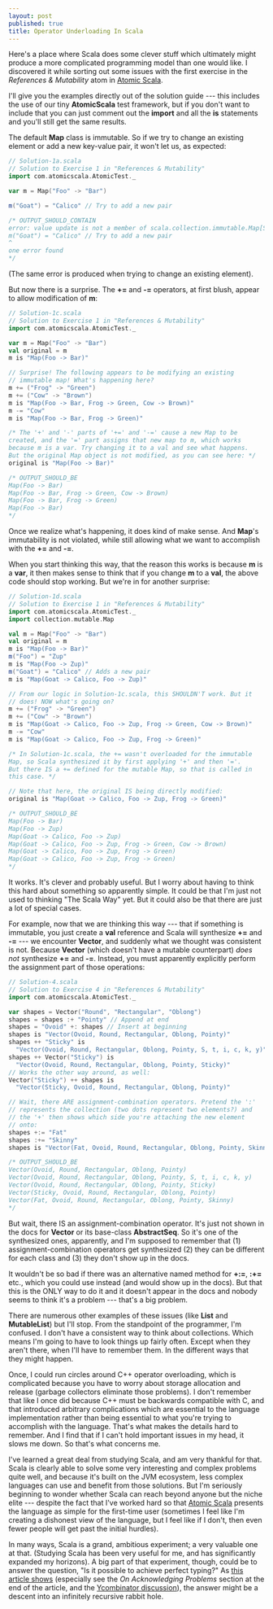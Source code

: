 ```yaml
---
layout: post
published: true
title: Operator Underloading In Scala
---
```


Here's a place where Scala does some clever stuff which ultimately might produce a more complicated programming model than one would like. I discovered it while sorting out some issues with the first exercise in the *References & Mutability* atom in [Atomic Scala](http://www.atomicscala.com/).

I'll give you the examples directly out of the solution guide --- this includes the use of our tiny **AtomicScala** test framework, but if you don't want to include that you can just comment out the **import** and all the **is** statements and you'll still get the same results.

The default **Map** class is immutable. So if we try to change an existing element or add a new key-value pair, it won't let us, as expected:

```Scala
// Solution-1a.scala
// Solution to Exercise 1 in "References & Mutability"
import com.atomicscala.AtomicTest._

var m = Map("Foo" -> "Bar")

m("Goat") = "Calico" // Try to add a new pair

/* OUTPUT_SHOULD_CONTAIN
error: value update is not a member of scala.collection.immutable.Map[String,String]
m("Goat") = "Calico" // Try to add a new pair
^
one error found
*/
```

(The same error is produced when trying to change an existing element).

But now there is a surprise. The **+=** and **-=** operators, at first blush, appear to allow modification of **m**:

```Scala
// Solution-1c.scala
// Solution to Exercise 1 in "References & Mutability"
import com.atomicscala.AtomicTest._

var m = Map("Foo" -> "Bar")
val original = m
m is "Map(Foo -> Bar)"

// Surprise! The following appears to be modifying an existing
// immutable map! What's happening here?
m += ("Frog" -> "Green")
m += ("Cow" -> "Brown")
m is "Map(Foo -> Bar, Frog -> Green, Cow -> Brown)"
m -= "Cow"
m is "Map(Foo -> Bar, Frog -> Green)"

/* The '+' and '-' parts of '+=' and '-=' cause a new Map to be
created, and the '=' part assigns that new map to m, which works
because m is a var. Try changing it to a val and see what happens.
But the original Map object is not modified, as you can see here: */
original is "Map(Foo -> Bar)"

/* OUTPUT_SHOULD_BE
Map(Foo -> Bar)
Map(Foo -> Bar, Frog -> Green, Cow -> Brown)
Map(Foo -> Bar, Frog -> Green)
Map(Foo -> Bar)
*/

```

Once we realize what's happening, it does kind of make sense. And **Map**'s immutability is not violated, while still allowing what we want to accomplish with the **+=** and **-=**.

When you start thinking this way, that the reason this works is because **m** is a **var**, it then makes sense to think that if you change **m** to a **val**, the above code should stop working. But we're in for another surprise:

```Scala
// Solution-1d.scala
// Solution to Exercise 1 in "References & Mutability"
import com.atomicscala.AtomicTest._
import collection.mutable.Map

val m = Map("Foo" -> "Bar")
val original = m
m is "Map(Foo -> Bar)"
m("Foo") = "Zup"
m is "Map(Foo -> Zup)"
m("Goat") = "Calico" // Adds a new pair
m is "Map(Goat -> Calico, Foo -> Zup)"

// From our logic in Solution-1c.scala, this SHOULDN'T work. But it
// does! NOW what's going on?
m += ("Frog" -> "Green")
m += ("Cow" -> "Brown")
m is "Map(Goat -> Calico, Foo -> Zup, Frog -> Green, Cow -> Brown)"
m -= "Cow"
m is "Map(Goat -> Calico, Foo -> Zup, Frog -> Green)"

/* In Solution-1c.scala, the += wasn't overloaded for the immutable
Map, so Scala synthesized it by first applying '+' and then '='.
But there IS a += defined for the mutable Map, so that is called in
this case. */

// Note that here, the original IS being directly modified:
original is "Map(Goat -> Calico, Foo -> Zup, Frog -> Green)"

/* OUTPUT_SHOULD_BE
Map(Foo -> Bar)
Map(Foo -> Zup)
Map(Goat -> Calico, Foo -> Zup)
Map(Goat -> Calico, Foo -> Zup, Frog -> Green, Cow -> Brown)
Map(Goat -> Calico, Foo -> Zup, Frog -> Green)
Map(Goat -> Calico, Foo -> Zup, Frog -> Green)
*/

```

It works. It's clever and probably useful. But I worry about having to think this hard about something so apparently simple. It could be that I'm just not used to thinking "The Scala Way" yet. But it could also be that there are just a lot of special cases.

For example, now that we are thinking this way --- that if something is immutable, you just create a **val** reference and Scala will synthesize **+=** and **-=** --- we encounter **Vector**, and suddenly what we thought was consistent is not. Because **Vector** (which doesn't have a mutable counterpart) *does not* synthesize **+=** and **-=**. Instead, you must apparently explicitly perform the assignment part of those operations:

```Scala
// Solution-4.scala
// Solution to Exercise 4 in "References & Mutability"
import com.atomicscala.AtomicTest._

var shapes = Vector("Round", "Rectangular", "Oblong")
shapes = shapes :+ "Pointy" // Append at end
shapes = "Ovoid" +: shapes // Insert at beginning
shapes is "Vector(Ovoid, Round, Rectangular, Oblong, Pointy)"
shapes ++ "Sticky" is
  "Vector(Ovoid, Round, Rectangular, Oblong, Pointy, S, t, i, c, k, y)"
shapes ++ Vector("Sticky") is
  "Vector(Ovoid, Round, Rectangular, Oblong, Pointy, Sticky)"
// Works the other way around, as well:
Vector("Sticky") ++ shapes is
  "Vector(Sticky, Ovoid, Round, Rectangular, Oblong, Pointy)"

// Wait, there ARE assignment-combination operators. Pretend the ':'
// represents the collection (two dots represent two elements?) and
// the '+' then shows which side you're attaching the new element
// onto:
shapes +:= "Fat"
shapes :+= "Skinny"
shapes is "Vector(Fat, Ovoid, Round, Rectangular, Oblong, Pointy, Skinny)"

/* OUTPUT_SHOULD_BE
Vector(Ovoid, Round, Rectangular, Oblong, Pointy)
Vector(Ovoid, Round, Rectangular, Oblong, Pointy, S, t, i, c, k, y)
Vector(Ovoid, Round, Rectangular, Oblong, Pointy, Sticky)
Vector(Sticky, Ovoid, Round, Rectangular, Oblong, Pointy)
Vector(Fat, Ovoid, Round, Rectangular, Oblong, Pointy, Skinny)
*/

```
But wait, there IS an assignment-combination operator. It's just not shown in the docs for **Vector** or its base-class **AbstractSeq**. So it's one of the synthesized ones, apparently, and I'm supposed to remember that (1) assignment-combination operators get synthesized (2) they can be different for each class and (3) they don't show up in the docs.

It wouldn't be so bad if there was an alternative named method for **+:=**, **:+=** etc., which you could use instead (and would show up in the docs). But that this is the ONLY way to do it and it doesn't appear in the docs and nobody seems to think it's a problem --- that's a big problem.

There are numerous other examples of these issues (like **List** and **MutableList**) but I'll stop. From the standpoint of the programmer, I'm confused. I don't have a consistent way to think about collections. Which means I'm going to have to look things up fairly often. Except when they aren't there, when I'll have to remember them. In the different ways that they might happen.

Once, I could run circles around C++ operator overloading, which is complicated because you have to worry about storage allocation and release (garbage collectors eliminate those problems). I don't remember that like I once did because C++ must be backwards compatible with C, and that introduced arbitrary complications which are essential to the language implementation rather than being essential to what you're trying to accomplish with the language. That's what makes the details hard to remember. And I find that if I can't hold important issues in my head, it slows me down. So that's what concerns me.

I've learned a great deal from studying Scala, and am very thankful for that. Scala is clearly able to solve some very interesting and complex problems quite well, and because it's built on the JVM ecosystem, less complex languages can use and benefit from those solutions. But I'm seriously beginning to wonder whether Scala can reach beyond anyone but the niche elite --- despite the fact that I've worked hard so that [Atomic Scala](http://www.atomicscala.com/) presents the language as simple for the first-time user (sometimes I feel like I'm creating a dishonest view of the language, but I feel like if I don't, then even fewer people will get past the initial hurdles).

In many ways, Scala is a grand, ambitious experiment; a very valuable one at that. (Studying Scala has been very useful for me, and has significantly expanded my horizons). A big part of that experiment, though, could be to answer the question, "Is it possible to achieve perfect typing?" As [this article shows](http://yz.mit.edu/wp/true-scala-complexity/) (especially see the *On Acknowledging Problems* section at the end of the article, and the [Ycombinator discussion](https://news.ycombinator.com/item?id=3443436)), the answer might be a descent into an infinitely recursive rabbit hole.

